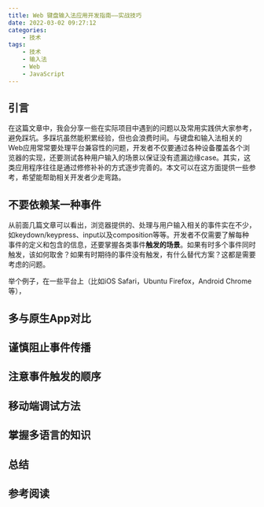```yaml
---
title: Web 键盘输入法应用开发指南——实战技巧
date: 2022-03-02 09:27:12
categories:
    - 技术
tags: 
    - 技术
    - 输入法
    - Web
    - JavaScript
---
```

## 引言
在这篇文章中，我会分享一些在实际项目中遇到的问题以及常用实践供大家参考，避免踩坑。多踩坑虽然能积累经验，但也会浪费时间。与键盘和输入法相关的Web应用常常要处理平台兼容性的问题，开发者不仅要通过各种设备覆盖各个浏览器的实现，还要测试各种用户输入的场景以保证没有遗漏边缘case。其实，这类应用程序往往是通过修修补补的方式逐步完善的。本文可以在这方面提供一些参考，希望能帮助相关开发者少走弯路。

## 不要依赖某一种事件
从前面几篇文章可以看出，浏览器提供的、处理与用户输入相关的事件实在不少，如keydown/keypress、input以及composition等等。开发者不仅需要了解每种事件的定义和包含的信息，还要掌握各类事件**触发的场景**。如果有时多个事件同时触发，该如何取舍？如果有时期待的事件没有触发，有什么替代方案？这都是需要考虑的问题。

举个例子，在一些平台上（比如iOS Safari，Ubuntu Firefox，Android Chrome等），
## 多与原生App对比
## 谨慎阻止事件传播
## 注意事件触发的顺序
## 移动端调试方法
## 掌握多语言的知识

## 总结
## 参考阅读
